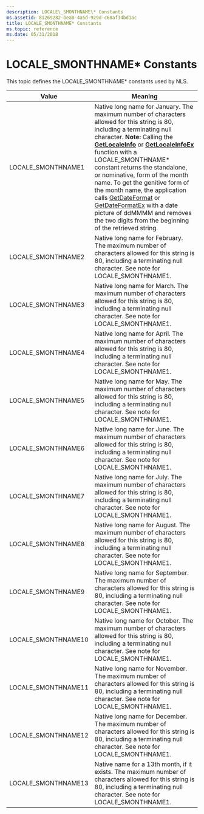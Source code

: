 ```yaml
---
description: LOCALE\_SMONTHNAME\* Constants
ms.assetid: 81269282-bea8-4a5d-929d-c68af34bd1ac
title: LOCALE_SMONTHNAME* Constants
ms.topic: reference
ms.date: 05/31/2018
---
```


# LOCALE\_SMONTHNAME\* Constants

This topic defines the LOCALE\_SMONTHNAME\* constants used by NLS.




| Value | Meaning | 
|-------|---------|
| LOCALE_SMONTHNAME1 | Native long name for January. The maximum number of characters allowed for this string is 80, including a terminating null character. **Note:** Calling the [**GetLocaleInfo**](/windows/desktop/api/Winnls/nf-winnls-getlocaleinfoa) or [**GetLocaleInfoEx**](/windows/desktop/api/Winnls/nf-winnls-getlocaleinfoex) function with a LOCALE_SMONTHNAME* constant returns the standalone, or nominative, form of the month name. To get the genitive form of the month name, the application calls [GetDateFormat](/windows/desktop/api/datetimeapi/nf-datetimeapi-getdateformata) or [GetDateFormatEx](/windows/desktop/api/datetimeapi/nf-datetimeapi-getdateformatex) with a date picture of ddMMMM and removes the two digits from the beginning of the retrieved string.<br> | 
| LOCALE_SMONTHNAME2 | Native long name for February. The maximum number of characters allowed for this string is 80, including a terminating null character. See note for LOCALE_SMONTHNAME1. | 
| LOCALE_SMONTHNAME3 | Native long name for March. The maximum number of characters allowed for this string is 80, including a terminating null character. See note for LOCALE_SMONTHNAME1. | 
| LOCALE_SMONTHNAME4 | Native long name for April. The maximum number of characters allowed for this string is 80, including a terminating null character. See note for LOCALE_SMONTHNAME1. | 
| LOCALE_SMONTHNAME5 | Native long name for May. The maximum number of characters allowed for this string is 80, including a terminating null character. See note for LOCALE_SMONTHNAME1. | 
| LOCALE_SMONTHNAME6 | Native long name for June. The maximum number of characters allowed for this string is 80, including a terminating null character. See note for LOCALE_SMONTHNAME1. | 
| LOCALE_SMONTHNAME7 | Native long name for July. The maximum number of characters allowed for this string is 80, including a terminating null character. See note for LOCALE_SMONTHNAME1. | 
| LOCALE_SMONTHNAME8 | Native long name for August. The maximum number of characters allowed for this string is 80, including a terminating null character. See note for LOCALE_SMONTHNAME1. | 
| LOCALE_SMONTHNAME9 | Native long name for September. The maximum number of characters allowed for this string is 80, including a terminating null character. See note for LOCALE_SMONTHNAME1. | 
| LOCALE_SMONTHNAME10 | Native long name for October. The maximum number of characters allowed for this string is 80, including a terminating null character. See note for LOCALE_SMONTHNAME1. | 
| LOCALE_SMONTHNAME11 | Native long name for November. The maximum number of characters allowed for this string is 80, including a terminating null character. See note for LOCALE_SMONTHNAME1. | 
| LOCALE_SMONTHNAME12 | Native long name for December. The maximum number of characters allowed for this string is 80, including a terminating null character. See note for LOCALE_SMONTHNAME1. | 
| LOCALE_SMONTHNAME13 | Native name for a 13th month, if it exists. The maximum number of characters allowed for this string is 80, including a terminating null character. See note for LOCALE_SMONTHNAME1. | 




 

 

 




